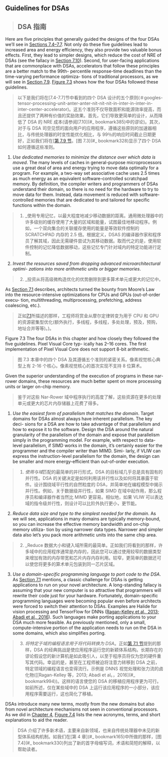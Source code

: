 ## Guidelines for DSAs

> ## DSA 指南

Here are five principles that generally guided the designs of the four DSAs we’ll see in [Sections 7.4–7.7](#googles-tensor-processing-unit-an-inference-data-center-accelerator). Not only do these five guidelines lead to increased area and energy efficiency, they also provide two valuable bonus effects. First, they lead to simpler designs, which reduce the cost of NRE of DSAs (see the fallacy in [Section 7.10](#_bookmark385)). Second, for user-facing applications that are commonplace with DSAs, accelerators that follow these principles are a better match to the 99th- percentile response-time deadlines than the time-varying performance optimiza- tions of traditional processors, as we will see in [Section 7.9](#putting-it-all-together-cpus-versus-gpus-versus-dnn-accelerators). [Figure 7.3](#_bookmark328) shows how the four DSAs followed these guidelines.

> 以下是我们将在[7.4-7.7]节中看到的四个 DSA 设计的五个原则(＃googles-tensor-processing-unit-anter-anter-nit-nit-nit-in-inter-in-inter-in-inter-center-accelerator)。这五个准则不仅导致面积和能源效率提高，而且还提供了两种有价值的奖励效果。首先，它们导致更简单的设计，从而降低了 DSA 的 NRE 成本(请参阅[7.10](#_ bookmark385)中的谬论)。其次，对于与 DSA 司空见惯的面向用户的应用程序，遵循这些原则的加速器相比，与传统处理器的时变性能优化相比，与 99％的响应时间截止日期更好，正如我们将在[[第 7.9 节](＃putting-it-it-all-together-cpus-vers-vpus-vers-versus-dnn-accelerators)。[图 7.3](#_ bookmark328)显示了四个 DSA 如何遵循这些准则。

1. _Use dedicated memories to minimize the distance over which data is moved_. The many levels of caches in general-purpose microprocessors use a great deal of area and energy trying to move data optimally for a program. For example, a two-way set associative cache uses 2.5 times as much energy as an equivalent software-controlled scratchpad memory. By definition, the compiler writers and programmers of DSAs understand their domain, so there is no need for the hardware to try to move data for them. Instead, data movement is reduced with software-controlled memories that are dedicated to and tailored for specific functions within the domain.

> 1. \_使用专用记忆，以最大程度地减少移动数据的距离。通用微处理器中的许多级别的缓存使用了大量的区域和能量，试图最佳地移动程序。例如，一个双向集合的关联缓存使用的能量是等效软件控制的 SCRATCHPAD 内存的 2.5 倍。根据定义，DSAS 的编译器作家和程序员了解其域，因此无需硬件尝试为其移动数据。取而代之的是，使用软件控制的记忆降低数据移动，这些记忆专门针对域内的特定功能进行定制。

2. _Invest the resources saved from dropping advanced microarchitectural optimi- zations into more arithmetic units or bigger memories_.

> 2. \_投资从将高级微构造优化的优势删除到更多算术单元或更大的记忆中。

As [Section 7.1](#introduction-5) describes, architects turned the bounty from Moore’s Law into the resource-intensive optimizations for CPUs and GPUs (out-of-order execu- tion, multithreading, multiprocessing, prefetching, address coalescing, etc.).

> 正如[7.1](＃resoped-5)所描述的那样，工程师将赏金从摩尔定律转变为用于 CPU 和 GPU 的资源密集型优化(额外执行，多线程，多线程，多处处理，预及，预购，地址合并等等)。)。

Figure 7.3 The four DSAs in this chapter and how closely they followed the five guidelines. Pixel Visual Core typ- ically has 2–16 cores. The first implementation of Pixel Visual Core does not support 8-bit arithmetic.

> 图 7.3 本章中的四个 DSA 及其遵循五个准则的紧密关系。像素视觉核心典型上有 2-16 个核心。像素视觉核心的首次实现不支持 8 位算术。

Given the superior understanding of the execution of programs in these nar- rower domains, these resources are much better spent on more processing units or larger on-chip memory.

> 鉴于对这些 Nar-Rower 域中程序执行的高度了解，这些资源在更多的处理单元或更大的芯片内存储器上花费了得多。

1. _Use the easiest form of parallelism that matches the domain_. Target domains for DSAs almost always have inherent parallelism. The key deci- sions for a DSA are how to take advantage of that parallelism and how to expose it to the software. Design the DSA around the natural granularity of the parallelism of the domain and expose that parallelism simply in the programming model. For example, with respect to data-level parallelism, if SIMD works in the domain, it’s certainly easier for the programmer and the compiler writer than MIMD. Simi- larly, if VLIW can express the instruction-level parallelism for the domain, the design can be smaller and more energy-efficient than out-of-order execution.

> 1. *使用与域*匹配的最简单的并行形式。DSA 的目标域几乎总是具有固有的并行性。DSA 的关键决定是如何利用该并行性以及如何将其暴露于软件。设计围绕域平行性的自然粒度的 DSA，并简单地在编程模型中揭示并行性。例如，关于数据级并行性，如果 SIMD 在域中起作用，那么程序员和编译器作者当然比 MIMD 更容易。相似地，如果 VLIW 可以表达域的指令级并行性，则设计可以比阶外执行更小，更节能。

2. _Reduce data size and type to the simplest needed for the domain_. As we will see, applications in many domains are typically memory-bound, so you can increase the effective memory bandwidth and on-chip memory utiliza- tion by using narrower data types. Narrower and simpler data also let’s you pack more arithmetic units into the same chip area.

> 2. \_Reduce 数据大小和键入域所需的最简单。正如我们将看到的那样，许多域中的应用程序通常是内存的，因此您可以通过使用较窄的数据类型来增加有效的内存带宽和芯片内存内存利用。较窄，更简单的数据还可以使您将更多的算术单元包装到同一芯片区域。

3. _Use a domain-specific programming language to port code to the DSA_. As [Section 7.1](#introduction-5) mentions, a classic challenge for DSAs is getting applications to run on your novel architecture. A long-standing fallacy is assuming that your new computer is so attractive that programmers will rewrite their code just for your hardware. Fortunately, domain-specific programming languages were becoming popular even before architects were forced to switch their attention to DSAs. Examples are Halide for vision processing and TensorFlow for DNNs ([Ragan-Kelley et al., 2013; Abadi et al., 2016](#_bookmark994)). Such languages make porting applications to your DSA much more feasible. As previously mentioned, only a small, compute-intensive portion of the application needs to run on the DSA in some domains, which also simplifies porting.

> 3. _将特定于域的编程语言用于将代码转换为 DSA_。正如[第 7.1 节](＃resoped-5)提到的那样，DSA 的经典挑战是使应用程序运行您的新颖体系结构。长期存在的谬论假设您的新计算机是如此吸引人，以至于程序员将仅为您的硬件重写其代码。幸运的是，甚至在工程师被迫将注意力转移到 DSA 之前，特定领域的编程语言也变得流行。示例是 DNNS 视觉处理和张力流的卤化物([[Ragan-Kelley 等，2013; Abadi et al。，2016](#\_ bookmark994))。这样的语言使您的 DSA 的移植应用程序更为可行。如前所述，仅在某些域中的 DSA 上运行该应用程序的一小部分，该应用程序需要运行，这也简化了移植。

DSAs introduce many new terms, mostly from the new domains but also from novel architecture mechanisms not seen in conventional processors. As we did in [Chapter 4](#_bookmark165), [Figure 7.4](#_bookmark330) lists the new acronyms, terms, and short explanations to aid the reader.

> DSA 介绍了许多新术语，主要来自新领域，也来自传统处理器中未见的新型体系结构机制。如我们在[第 4 章](#_ bookmark165)中所做的那样，[图 7.4](#_ bookmark330)列出了新的首字母缩写词，术语和简短的解释，以帮助读者。
